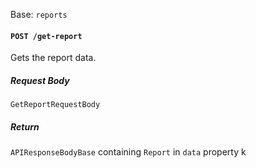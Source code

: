 Base: `reports`

#### `POST /get-report`

Gets the report data.

##### Request Body

`GetReportRequestBody`

##### Return

`APIResponseBodyBase` containing `Report` in `data` property
k
